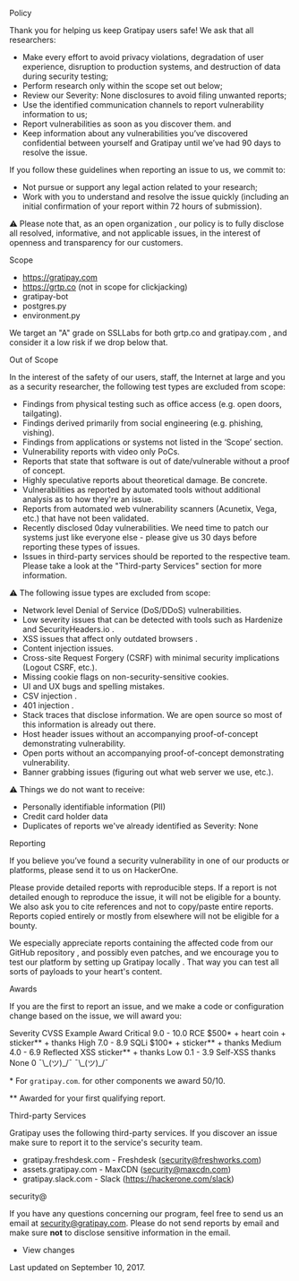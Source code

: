 Policy

Thank you for helping us keep Gratipay users safe! We ask that all researchers:

*   Make every effort to avoid privacy violations, degradation of user experience, disruption to production systems, and destruction of data during security testing;
*   Perform research only within the scope set out below;
*   Review our Severity: None disclosures to avoid filing unwanted reports;
*   Use the identified communication channels to report vulnerability information to us;
*   Report vulnerabilities as soon as you discover them. and
*   Keep information about any vulnerabilities you’ve discovered confidential between yourself and Gratipay until we’ve had 90 days to resolve the issue.

If you follow these guidelines when reporting an issue to us, we commit to:

*   Not pursue or support any legal action related to your research;
*   Work with you to understand and resolve the issue quickly (including an initial confirmation of your report within 72 hours of submission).

⚠️ Please note that, as an open organization , our policy is to fully disclose all resolved, informative, and not applicable issues, in the interest of openness and transparency for our customers.

Scope

*   https://gratipay.com
*   https://grtp.co (not in scope for clickjacking)
*   gratipay-bot
*   postgres.py
*   environment.py

We target an "A" grade on SSLLabs for both grtp.co and gratipay.com , and consider it a low risk if we drop below that.

Out of Scope

In the interest of the safety of our users, staff, the Internet at large and you as a security researcher, the following test types are excluded from scope:

*   Findings from physical testing such as office access (e.g. open doors, tailgating).
*   Findings derived primarily from social engineering (e.g. phishing, vishing).
*   Findings from applications or systems not listed in the ‘Scope’ section.
*   Vulnerability reports with video only PoCs.
*   Reports that state that software is out of date/vulnerable without a proof of concept.
*   Highly speculative reports about theoretical damage. Be concrete.
*   Vulnerabilities as reported by automated tools without additional analysis as to how they're an issue.
*   Reports from automated web vulnerability scanners (Acunetix, Vega, etc.) that have not been validated.
*   Recently disclosed 0day vulnerabilities. We need time to patch our systems just like everyone else - please give us 30 days before reporting these types of issues.
*   Issues in third-party services should be reported to the respective team. Please take a look at the "Third-party Services" section for more information.

⚠️ The following issue types are excluded from scope:

*   Network level Denial of Service (DoS/DDoS) vulnerabilities.
*   Low severity issues that can be detected with tools such as Hardenize and SecurityHeaders.io .
*   XSS issues that affect only outdated browsers .
*   Content injection issues.
*   Cross-site Request Forgery (CSRF) with minimal security implications (Logout CSRF, etc.).
*   Missing cookie flags on non-security-sensitive cookies.
*   UI and UX bugs and spelling mistakes.
*   CSV injection .
*   401 injection .
*   Stack traces that disclose information. We are open source so most of this information is already out there.
*   Host header issues without an accompanying proof-of-concept demonstrating vulnerability.
*   Open ports without an accompanying proof-of-concept demonstrating vulnerability.
*   Banner grabbing issues (figuring out what web server we use, etc.).

⚠️ Things we do not want to receive:

*   Personally identifiable information (PII)
*   Credit card holder data
*   Duplicates of reports we've already identified as Severity: None

Reporting

If you believe you’ve found a security vulnerability in one of our products or platforms, please send it to us on HackerOne.

Please provide detailed reports with reproducible steps. If a report is not detailed enough to reproduce the issue, it will not be eligible for a bounty. We also ask you to cite references and not to copy/paste entire reports. Reports copied entirely or mostly from elsewhere will not be eligible for a bounty.

We especially appreciate reports containing the affected code from our GitHub repository , and possibly even patches, and we encourage you to test our platform by setting up Gratipay locally . That way you can test all sorts of payloads to your heart's content.

Awards

If you are the first to report an issue, and we make a code or configuration change based on the issue, we will award you:

Severity CVSS Example Award Critical 9.0 - 10.0 RCE $500\* + heart coin \+ sticker\*\* + thanks High 7.0 - 8.9 SQLi $100\* + sticker\*\* + thanks Medium 4.0 - 6.9 Reflected XSS sticker\*\* + thanks Low 0.1 - 3.9 Self-XSS thanks None 0 ¯\\\_(ツ)\_/¯ ¯\\\_(ツ)\_/¯

\* For `gratipay.com`. for other components we award $50/$10.

\*\* Awarded for your first qualifying report.

Third-party Services

Gratipay uses the following third-party services. If you discover an issue make sure to report it to the service's security team.

*   gratipay.freshdesk.com - Freshdesk (security@freshworks.com)
*   assets.gratipay.com - MaxCDN (security@maxcdn.com)
*   gratipay.slack.com - Slack (https://hackerone.com/slack)

security@

If you have any questions concerning our program, feel free to send us an email at security@gratipay.com. Please do not send reports by email and make sure **not** to disclose sensitive information in the email.

*   View changes

Last updated on September 10, 2017.